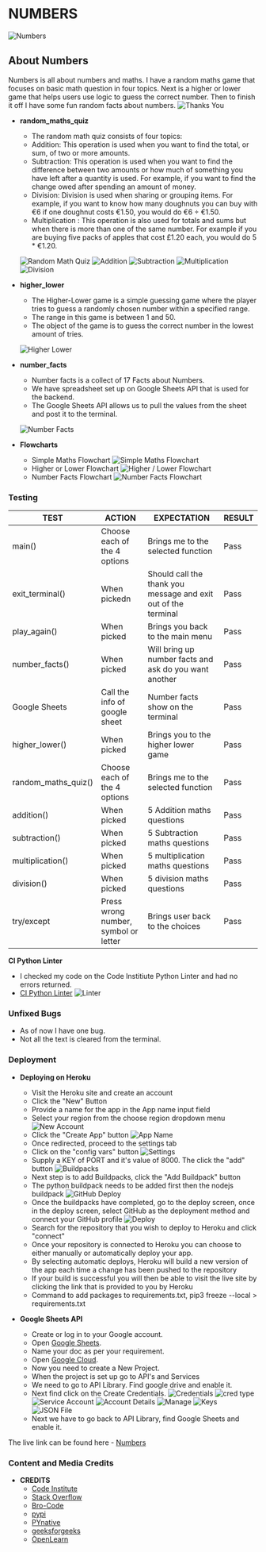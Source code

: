 # NUMBERS

![Numbers](https://github.com/JosephOConnell/Numbers/blob/main/images/numbers.png)

## About Numbers
Numbers is all about numbers and maths. 
I have a random maths game that focuses on basic math question in four topics. 
Next is a higher or lower game that helps users use logic to guess the correct number.
Then to finish it off I have some fun random facts about numbers.
![Thanks You](https://github.com/JosephOConnell/Numbers/blob/main/images/thanks.png)

- **random_maths_quiz**
  - The random math quiz consists of four topics:
   - Addition: This operation is used when you want to find the total, or sum, of two or more amounts.
   - Subtraction: This operation is used when you want to find the difference between two amounts or how much of something you have left after a quantity is used. For example, if you want to find the change owed after spending an amount of money.
   - Division: Division is used when sharing or grouping items. For example, if you want to know how many doughnuts you can buy with €6 if one doughnut costs €1.50, you would do €6 ÷ €1.50.
   - Multiplication : This operation is also used for totals and sums but when there is more than one of the same number. For example if you are buying five packs of apples that cost £1.20 each, you would do 5 * €1.20.
  
  ![Random Math Quiz](https://github.com/JosephOConnell/Numbers/blob/main/images/maths.png)
  ![Addition](https://github.com/JosephOConnell/Numbers/blob/main/images/addition.png)
  ![Subtraction](https://github.com/JosephOConnell/Numbers/blob/main/images/subtraction.png)
  ![Multiplication](https://github.com/JosephOConnell/Numbers/blob/main/images/multiply.png)
  ![Division](https://github.com/JosephOConnell/Numbers/blob/main/images/division.png)

- **higher_lower** 
  - The Higher-Lower game is a simple guessing game where the player tries to guess a randomly chosen number within a specified range.
  - The range in this game is between 1 and 50.
  - The object of the game is to guess the correct number in the lowest amount of tries.

  ![Higher Lower](https://github.com/JosephOConnell/Numbers/blob/main/images/higher-lower.png)

- **number_facts**
  - Number facts is a collect of 17 Facts about Numbers.
  - We have spreadsheet set up on Google Sheets API that is used for the backend.
  - The Google Sheets API allows us to pull the values from the sheet and post it to the terminal.

  ![Number Facts](https://github.com/JosephOConnell/Numbers/blob/main/images/facts.png)

- **Flowcharts**
    - Simple Maths Flowchart
    ![Simple Maths Flowchart](https://github.com/JosephOConnell/Numbers/blob/main/images/simplemaths_flowchart.png)
    - Higher or Lower Flowchart
    ![Higher / Lower Flowchart](https://github.com/JosephOConnell/Numbers/blob/main/images/higherlower_flowchart.png)
    - Number Facts Flowchart
    ![Number Facts Flowchart](https://github.com/JosephOConnell/Numbers/blob/main/images/numberfacts_flowchart.png)

### Testing

| **TEST**                            | **ACTION**                                       | **EXPECTATION**                                              | **RESULT**        |
| ----------------------------------- | ------------------------------------------------ | ------------------------------------------------------------ | ----------------- |
| main() | Choose each of the 4 options | Brings me to the selected function | Pass |
| exit_terminal() | When pickedn | Should call the thank you message and exit out of the terminal | Pass |
| play_again() | When picked | Brings you back to the main menu | Pass |
| number_facts() | When picked | Will bring up number facts and ask do you want another | Pass |
| Google Sheets | Call the info of google sheet | Number facts show on the terminal | Pass |
| higher_lower() | When picked | Brings you to the higher lower game | Pass |
| random_maths_quiz() | Choose each of the 4 options | Brings me to the selected function | Pass |
| addition() | When picked | 5 Addition maths questions | Pass |
| subtraction() | When picked | 5 Subtraction maths questions | Pass |
| multiplication() | When picked | 5 multiplication maths questions | Pass |
| division() | When picked | 5 division maths questions | Pass |
| try/except | Press wrong number, symbol or letter | Brings user back to the choices | Pass |


**CI Python Linter**
- I checked my code on the Code Institiute Python Linter and had no errors returned.
- [CI Python Linter](https://pep8ci.herokuapp.com/)
![Linter](https://github.com/JosephOConnell/Numbers/blob/main/images/linter.png)

### Unfixed Bugs
- As of now I have one bug.
 - Not all the text is cleared from the terminal.

### Deployment
- **Deploying on Heroku**
    - Visit the Heroku site and create an account
    - Click the "New" Button
    - Provide a name for the app in the App name input field
    - Select your region from the choose region dropdown menu
    ![New Account](https://github.com/JosephOConnell/Numbers/blob/main/images/create-new.png)
    - Click the "Create App" button
    ![App Name](https://github.com/JosephOConnell/Numbers/blob/main/images/app-name.png)
    - Once redirected, proceed to the settings tab
    - Click on the "config vars" button
    ![Settings](https://github.com/JosephOConnell/Numbers/blob/main/images/settings.png)
    - Supply a KEY of PORT and it's value of 8000. The click the "add" button
    ![Buildpacks](https://github.com/JosephOConnell/Numbers/blob/main/images/buildpacks.png)
    - Next step is to add Buildpacks, click the "Add Buildpack" button
    - The python buildpack needs to be added first then the nodejs buildpack
    ![GitHub Deploy](https://github.com/JosephOConnell/Numbers/blob/main/images/github-deploy.png)
    - Once the buildpacks have completed, go to the deploy screen, once in the deploy screen, select GitHub as the deployment method and connect your GitHub profile
    ![Deploy](https://github.com/JosephOConnell/Numbers/blob/main/images/deploys.png)
    - Search for the repository that you wish to deploy to Heroku and click "connect"
    - Once your repository is connected to Heroku you can choose to either manually or automatically deploy your app.
    - By selecting automatic deploys, Heroku will build a new version of the app each time a change has been pushed to the repository
    - If your build is successful you will then be able to visit the live site by clicking the link that is provided to you by Heroku
    - Command to add packages to requirements.txt, pip3 freeze --local > requirements.txt

- **Google Sheets API**
    - Create or log in to your Google account.
    - Open [Google Sheets](https://docs.google.com/spreadsheets/d/1__ltkTdQJLYQHurtllcTy11LKDLcOEcVVGFX2uUldPQ/edit#gid=0).
    - Name your doc as per your requirement.
    - Open [Google Cloud](https://console.cloud.google.com/welcome?project=numbers-400819).
    - Now you need to create a New Project.
    - When the project is set up go to API's and Services
    - We need to go to API Library. Find google drive and enable it.
    - Next find click on the Create Credentials.
    ![Credentials](https://github.com/JosephOConnell/Numbers/blob/main/images/creds.png)
    ![cred type](https://github.com/JosephOConnell/Numbers/blob/main/images/creds-type.png)
    ![Service Account](https://github.com/JosephOConnell/Numbers/blob/main/images/service_name.png)
    ![Account Details](https://github.com/JosephOConnell/Numbers/blob/main/images/access.png)
    ![Manage](https://github.com/JosephOConnell/Numbers/blob/main/images/manage.png)
    ![Keys](https://github.com/JosephOConnell/Numbers/blob/main/images/keys.png)
    ![JSON File](https://github.com/JosephOConnell/Numbers/blob/main/images/json.png)
    - Next we have to go back to API Library, find Google Sheets and enable it.

The live link can be found here - [Numbers](https://numbers-game-8b4eba16a846.herokuapp.com/)


### Content and Media Credits

- **CREDITS**
  - [Code Institute](https://github.com/Code-Institute-Solutions/love-sandwiches-p5-sourcecode/tree/master)
  - [Stack Overflow](https://stackoverflow.co/)
  - [Bro-Code](https://www.youtube.com/watch?v=XKHEtdqhLK8)
  - [pypi](https://pypi.org/project/pyfiglet/)
  - [PYnative](https://pynative.com/python-random-choice/)
  - [geeksforgeeks](https://www.geeksforgeeks.org/python-remove-square-brackets-from-list/)
  - [OpenLearn](https://www.open.edu/openlearn/mod/oucontent/view.php?id=87283&section=_unit2.1#:~:text=The%20four%20operations%20are%20addition%2C%20subtraction%2C%20multiplication%20and%20division.)